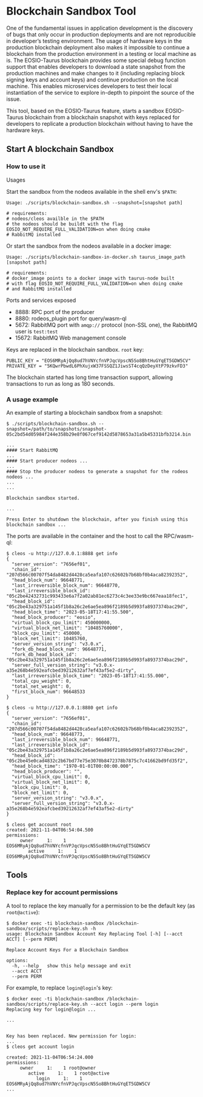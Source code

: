 # Blockchain Sandbox Tool

One of the fundamental issues in application development is the discovery of bugs that only occur in production deployments and are not reproducible in developer’s testing environment. The usage of hardware keys in the production blockchain deployment also makes it impossible to continue a blockchain from the production environment in a testing or local machine as is. The EOSIO-Taurus blockchain provides some special debug function support that enables developers to download a state snapshot from the production machines and make changes to it (including replacing block signing keys and account keys) and continue production on the local machine. This enables microservices developers to test their local instantiation of the service to explore in-depth to pinpoint the source of the issue.

This tool, based on the EOSIO-Taurus feature, starts a sandbox EOSIO-Taurus blockchain from a blockchain snapshot with keys replaced for developers to replicate a production blockchain without having to have the hardware keys.

## Start A blockchain Sandbox

### How to use it

Usages

Start the sandbox from the nodeos available in the shell env's `$PATH`:

```
Usage: ./scripts/blockchain-sandbox.sh --snapshot=[snapshot path]

# requirements:
# nodeos/cleos availble in the $PATH
# the nodeos should be buildt with the flag EOSIO_NOT_REQUIRE_FULL_VALIDATION=on when doing cmake
# RabbitMQ installed
```

Or start the sandbox from the nodeos available in a docker image:

```
Usage: ./scripts/blockchain-sandbox-in-docker.sh taurus_image_path [snapshot path]

# requirements:
# docker_image points to a docker image with taurus-node built
# with flag EOSIO_NOT_REQUIRE_FULL_VALIDATION=on when doing cmake
# and RabbitMQ installed
```

Ports and services exposed
- 8888: RPC port of the producer
- 8880: rodeos_plugin port for query/wasm-ql
- 5672: RabbitMQ port with `amqp://` protocol (non-SSL one), the RabbitMQ user is `test:test`
- 15672: RabbitMQ Web management console

Keys are replaced in the blockchain sandbox. `root` key:

```
PUBLIC_KEY = "EOS6MRyAjQq8ud7hVNYcfnVPJqcVpscN5So8BhtHuGYqET5GDW5CV"
PRIVATE_KEY = "5KQwrPbwdL6PhXujxW37FSSQZ1JiwsST4cqQzDeyXtP79zkvFD3"
```

The blockchain started has long time transaction support, allowing transactions to run as long as 180 seconds.

### A usage example

An example of starting a blockchain sandbox from a snapshot:

```
$ ./scripts/blockchain-sandbox.sh --snapshot=/path/to/snapshots/snapshot-05c2bd54d05984f244e358b29e8f067cef9142d5878653a31a5b45331bfb3214.bin

...
#### Start RabbitMQ
...
#### Start producer nodeos ...
...
#### Stop the producer nodeos to generate a snapshot for the rodeos nodeos ...
...
...

Blockchain sandbox started.

...

Press Enter to shutdown the blockchain, after you finish using this blockchain sandbox ...
```

The ports are available in the container and the host to call the RPC/wasm-ql:

```
$ cleos -u http://127.0.0.1:8888 get info
{
  "server_version": "7656ef01",
  "chain_id": "207d566c00707f54da8482d4428ca5eafa107c62602b7b68bf0b4aca82392352",
  "head_block_num": 96648771,
  "last_irreversible_block_num": 96648770,
  "last_irreversible_block_id": "05c2be42432731c993433e6a7f2a02ab81ec6273c4c3ee33e9bc667eaa18fec1",
  "head_block_id": "05c2be43a329751a145f1b8a26c2e6ae5ea896f2189b5d993fa8937374bac29d",
  "head_block_time": "2023-05-18T17:41:55.500",
  "head_block_producer": "eosio",
  "virtual_block_cpu_limit": 450000000,
  "virtual_block_net_limit": "10485760000",
  "block_cpu_limit": 450000,
  "block_net_limit": 10485760,
  "server_version_string": "v3.0.x",
  "fork_db_head_block_num": 96648771,
  "fork_db_head_block_id": "05c2be43a329751a145f1b8a26c2e6ae5ea896f2189b5d993fa8937374bac29d",
  "server_full_version_string": "v3.0.x-a35e268b4e592eafcbed39212632af7ef43af5e2-dirty",
  "last_irreversible_block_time": "2023-05-18T17:41:55.000",
  "total_cpu_weight": 0,
  "total_net_weight": 0,
  "first_block_num": 96648533
}

$ cleos -u http://127.0.0.1:8880 get info
{
  "server_version": "7656ef01",
  "chain_id": "207d566c00707f54da8482d4428ca5eafa107c62602b7b68bf0b4aca82392352",
  "head_block_num": 96648773,
  "last_irreversible_block_num": 96648771,
  "last_irreversible_block_id": "05c2be43a329751a145f1b8a26c2e6ae5ea896f2189b5d993fa8937374bac29d",
  "head_block_id": "05c2be45e0cad4832c2b67bd77e75e3070b8472378b7875c7c41662bd9fd35f2",
  "head_block_time": "1970-01-01T00:00:00.000",
  "head_block_producer": "",
  "virtual_block_cpu_limit": 0,
  "virtual_block_net_limit": 0,
  "block_cpu_limit": 0,
  "block_net_limit": 0,
  "server_version_string": "v3.0.x",
  "server_full_version_string": "v3.0.x-a35e268b4e592eafcbed39212632af7ef43af5e2-dirty"
}

$ cleos get account root
created: 2021-11-04T06:54:04.500
permissions:
     owner     1:    1 EOS6MRyAjQq8ud7hVNYcfnVPJqcVpscN5So8BhtHuGYqET5GDW5CV
        active     1:    1 EOS6MRyAjQq8ud7hVNYcfnVPJqcVpscN5So8BhtHuGYqET5GDW5CV

```

## Tools

### Replace key for account permissions

A tool to replace the key manually for a permission to be the default key (as `root@active`):

```
$ docker exec -ti blockchain-sandbox /blockchain-sandbox/scripts/replace-key.sh -h
usage: Blockchain Sandbox Account Key Replacing Tool [-h] [--acct ACCT] [--perm PERM]

Replace Account Keys For a Blockchain Sandbox

options:
  -h, --help   show this help message and exit
  --acct ACCT
  --perm PERM
```

For example, to replace `login@login`'s key:

```
$ docker exec -ti blockchain-sandbox /blockchain-sandbox/scripts/replace-key.sh --acct login --perm login
Replacing key for login@login ...

...


Key has been replaced. New permission for login:
...
$ cleos get account login

created: 2021-11-04T06:54:24.000
permissions:
     owner     1:    1 root@owner
        active     1:    1 root@active
           login     1:    1 EOS6MRyAjQq8ud7hVNYcfnVPJqcVpscN5So8BhtHuGYqET5GDW5CV
...
```

